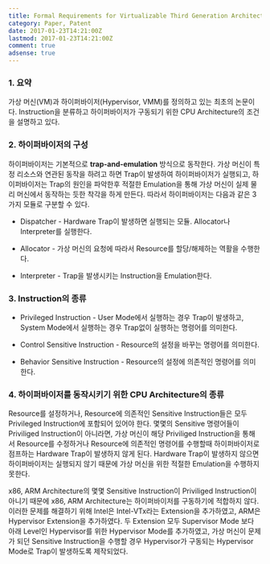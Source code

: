 ```yaml
---
title: Formal Requirements for Virtualizable Third Generation Architectures
category: Paper, Patent
date: 2017-01-23T14:21:00Z
lastmod: 2017-01-23T14:21:00Z
comment: true
adsense: true
---
```


### 1. 요약

가상 머신(VM)과 하이퍼바이저(Hypervisor, VMM)를 정의하고 있는 최초의 논문이다. Instruction을 분류하고 하이퍼바이저가 구동되기 위한 CPU Architecture의 조건을 설명하고 있다.

### 2. 하이퍼바이저의 구성

하이퍼바이저는 기본적으로 **trap-and-emulation** 방식으로 동작한다. 가상 머신이 특정 리소스와 연관된 동작을 하려고 하면 Trap이 발생하여 하이퍼바이저가 실행되고, 하이퍼바이저는 Trap의 원인을 파악한후 적절한 Emulation을 통해 가상 머신이 실제 물리 머신에서 동작하는 듯한 착각을 하게 만든다. 따라서 하이퍼바이저는 다음과 같은 3가지 모듈로 구분할 수 있다.

* Dispatcher - Hardware Trap이 발생하면 실행되는 모듈. Allocator나 Interpreter를 실행한다.

* Allocator - 가상 머신의 요청에 따라서 Resource를 할당/해제하는 역활을 수행한다.

* Interpreter - Trap을 발생시키는 Instruction을 Emulation한다.

### 3. Instruction의 종류

* Privileged Instruction - User Mode에서 실행하는 경우 Trap이 발생하고, System Mode에서 실행하는 경우 Trap없이 실행하는 명령어를 의미한다.

* Control Sensitive Instruction - Resource의 설정을 바꾸는 명령어를 의미한다.

* Behavior Sensitive Instruction - Resource의 설정에 의존적인 명령어를 의미한다.

### 4. 하이퍼바이저를 동작시키기 위한 CPU Architecture의 종류

Resource를 설정하거나, Resource에 의존적인 Sensitive Instruction들은 모두 Privileged Instruction에 포함되어 있어야 한다. 몇몇의 Sensitive 명령어들이 Priviliged Instruction이 아니라면, 가상 머신이 해당 Priviliged Instruction을 통해서 Resource를 수정하거나 Resource에 의존적인 명령어를 수행할때 하이퍼바이저로 점프하는 Hardware Trap이 발생하지 않게 된다. Hardware Trap이 발생하지 않으면 하이퍼바이저는 실행되지 않기 때문에 가상 머신을 위한 적절한 Emulation을 수행하지 못한다.

x86, ARM Architecture의 몇몇 Sensitive Instruction이 Priviliged Instruction이 아니기 때문에 x86, ARM Architecture는 하이퍼바이저를 구동하기에 적합하지 않다. 이러한 문제를 해결하기 위해 Intel은 Intel-VTx라는 Extension을 추가하였고, ARM은 Hypervisor Extension을 추가하였다. 두 Extension 모두 Supervisor Mode 보다 아래 Level인 Hypervisor를 위한 Hypervisor Mode를 추가하였고, 가상 머신이 문제가 되던 Sensitive Instruction을 수행할 경우 Hypervisor가 구동되는 Hypervisor Mode로 Trap이 발생하도록 제작되었다.
